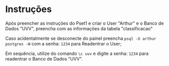 # Instruções

Após preencher as instruções do Pset1 e criar o User "Arthur" e o  Banco de Dados "UVV", preencha com as informações da tabela "classificacao"


Caso acidentalmente se desconecte do painel preencha `psql -U arthur postgres -W` com a senha: `1234` para Readentrar o User;

Em sequência, utilize do comando `\c uvv` e digite a senha: `1234` para readentrar o Banco de Dados "UVV".

